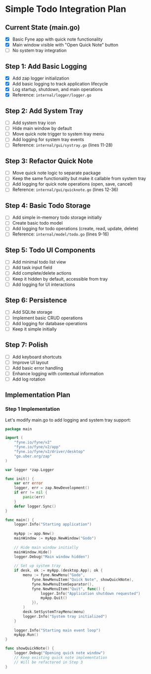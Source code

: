 # Simple Todo Integration Plan

## Current State (main.go)
- [x] Basic Fyne app with quick note functionality
- [x] Main window visible with "Open Quick Note" button
- [ ] No system tray integration

## Step 1: Add Basic Logging
- [x] Add zap logger initialization
- [x] Add basic logging to track application lifecycle
- [x] Log startup, shutdown, and main operations
- [x] Reference: `internal/logger/logger.go`

## Step 2: Add System Tray
- [ ] Add system tray icon
- [ ] Hide main window by default
- [ ] Move quick note trigger to system tray menu
- [ ] Add logging for system tray events
- [ ] Reference: `internal/gui/systray.go` (lines 11-28)

## Step 3: Refactor Quick Note
- [ ] Move quick note logic to separate package
- [ ] Keep the same functionality but make it callable from system tray
- [ ] Add logging for quick note operations (open, save, cancel)
- [ ] Reference: `internal/gui/quicknote.go` (lines 12-36)

## Step 4: Basic Todo Storage
- [ ] Add simple in-memory todo storage initially
- [ ] Create basic todo model
- [ ] Add logging for todo operations (create, read, update, delete)
- [ ] Reference: `internal/model/todo.go` (lines 9-16)

## Step 5: Todo UI Components
- [ ] Add minimal todo list view
- [ ] Add task input field
- [ ] Add complete/delete actions
- [ ] Keep it hidden by default, accessible from tray
- [ ] Add logging for UI interactions

## Step 6: Persistence
- [ ] Add SQLite storage
- [ ] Implement basic CRUD operations
- [ ] Add logging for database operations
- [ ] Keep it simple initially

## Step 7: Polish
- [ ] Add keyboard shortcuts
- [ ] Improve UI layout
- [ ] Add basic error handling
- [ ] Enhance logging with contextual information
- [ ] Add log rotation

## Implementation Plan

### Step 1 Implementation
Let's modify main.go to add logging and system tray support:

```go:main.go
package main

import (
    "fyne.io/fyne/v2"
    "fyne.io/fyne/v2/app"
    "fyne.io/fyne/v2/driver/desktop"
    "go.uber.org/zap"
)

var logger *zap.Logger

func init() {
    var err error
    logger, err = zap.NewDevelopment()
    if err != nil {
        panic(err)
    }
    defer logger.Sync()
}

func main() {
    logger.Info("Starting application")
    
    myApp := app.New()
    mainWindow := myApp.NewWindow("Godo")
    
    // Hide main window initially
    mainWindow.Hide()
    logger.Debug("Main window hidden")
    
    // Set up system tray
    if desk, ok := myApp.(desktop.App); ok {
        menu := fyne.NewMenu("Godo",
            fyne.NewMenuItem("Quick Note", showQuickNote),
            fyne.NewMenuItemSeparator(),
            fyne.NewMenuItem("Quit", func() {
                logger.Info("Application shutdown requested")
                myApp.Quit()
            }),
        )
        desk.SetSystemTrayMenu(menu)
        logger.Info("System tray initialized")
    }
    
    logger.Info("Starting main event loop")
    myApp.Run()
}

func showQuickNote() {
    logger.Debug("Opening quick note window")
    // Keep existing quick note implementation
    // Will be refactored in Step 3
}